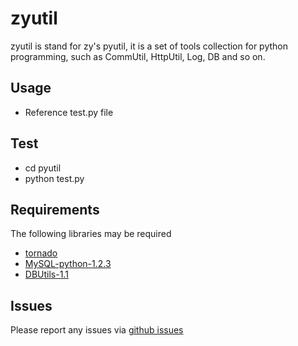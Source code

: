 zyutil
==========

zyutil is stand for zy's pyutil, it is a set of tools collection for python programming,
such as CommUtil, HttpUtil, Log, DB and so on.

Usage
------------
* Reference test.py file

Test
------------
* cd pyutil
* python test.py

Requirements
------------
The following libraries may be required

* [tornado](http://github.com/facebook/tornado)
* [MySQL-python-1.2.3](http://sourceforge.net/projects/mysql-python/)
* [DBUtils-1.1](http://www.webwareforpython.org/DBUtils)

Issues
------

Please report any issues via [github issues](https://github.com/bufferx/pyutil/issues)
